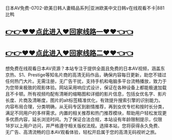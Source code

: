 日本AV免费-0702-欧美日韩人妻精品系列|亚洲欧美中文日韩v在线观看不卡|881比鸭

## [👉👉♥♥点此进入♥回家线路一♥♥👈👈](https://unpkg.com/182-3run/index.html)
## [👉👉♥♥点此进入♥回家线路二♥♥👈👈](https://unpkg.com/182-5run/index.html)

想免费在线观看日本AV资源？本站专注于提供全面且免费的日本AV视频，涵盖东京热、S1、Prestige等知名片商的高清无码作品，确保内容每日更新，助您不错过任何热门大片。无需注册，无广告干扰，支持手机和电脑多平台流畅播放，致力于为您带来极致的观影体验。网站采用响应式设计，保证在各种设备上都能极速加载且不卡顿。所有视频均配有清晰的缩略图和详细的影片信息，包括女优名字、影片长度、片商及清晰度，图片的alt标签精准优化，有效提升搜索引擎的识别能力。内容布局合理，分类明确，从无码专区到剧情推荐，再到女优专栏和按时长分类，满足不同用户的多样需求。内置的相关推荐和热门推荐模块，帮助用户轻松发现更多优质内容，延长浏览时间。为了保证合法合规，本站设有年龄限制提示，仅限18岁以上用户访问，并严格遵守相关版权法规。选择本站，您将获得永久免费、无广告、高清流畅的日本AV观看体验，轻松开启属于您的高清无码视听之旅。
